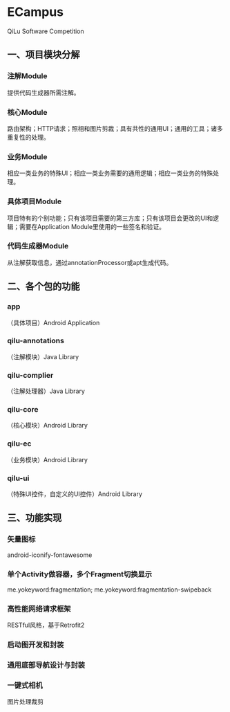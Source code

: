 # ECampus
QiLu Software Competition

## 一、项目模块分解
### 注解Module
提供代码生成器所需注解。
### 核心Module
路由架构；HTTP请求；照相和图片剪裁；具有共性的通用UI；通用的工具；诸多重复性的处理。
### 业务Module
相应一类业务的特殊UI；相应一类业务需要的通用逻辑；相应一类业务的特殊处理。
### 具体项目Module
项目特有的个别功能；只有该项目需要的第三方库；只有该项目会更改的UI和逻辑；需要在Application Module里使用的一些签名和验证。
### 代码生成器Module
从注解获取信息，通过annotationProcessor或apt生成代码。

## 二、各个包的功能
### app
（具体项目）Android Application
### qilu-annotations
（注解模块）Java Library
### qilu-complier
（注解处理器）Java Library
### qilu-core
（核心模块）Android Library
### qilu-ec
（业务模块）Android Library
### qilu-ui
（特殊UI控件，自定义的UI控件）Android Library

## 三、功能实现
### 矢量图标
android-iconify-fontawesome
### 单个Activity做容器，多个Fragment切换显示
me.yokeyword:fragmentation; me.yokeyword:fragmentation-swipeback
### 高性能网络请求框架
RESTful风格，基于Retrofit2
### 启动图开发和封装
### 通用底部导航设计与封装
### 一键式相机
图片处理裁剪
